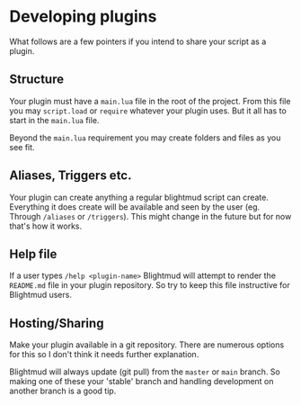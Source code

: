 # Developing plugins

What follows are a few pointers if you intend to share your script as a plugin.

## Structure
Your plugin must have a `main.lua` file in the root of the project. From this
file you may `script.load` or `require` whatever your plugin uses. But it all
has to start in the `main.lua` file.

Beyond the `main.lua` requirement you may create folders and files as you see
fit.

## Aliases, Triggers etc.
Your plugin can create anything a regular blightmud script can create.
Everything it does create will be available and seen by the user (eg. Through
`/aliases` or `/triggers`). This might change in the future but for now that's
how it works.

## Help file
If a user types `/help <plugin-name>` Blightmud will attempt to render the
`README.md` file in your plugin repository. So try to keep this file
instructive for Blightmud users.

## Hosting/Sharing
Make your plugin available in a git repository. There are numerous options for
this so I don't think it needs further explanation.

Blightmud will always update (git pull) from the `master` or `main` branch. So
making one of these your 'stable' branch and handling development on another
branch is a good tip.
